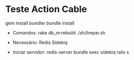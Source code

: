 # Teste Action Cable
gem install bundler
bundle install

* Comandos:
rake db_m:rebuild
./sh/limpar.sh

* Necessário:
Redis
Sidekiq

* Iniciar servidor:
redis-server
bundle exec sidekiq
rails s

